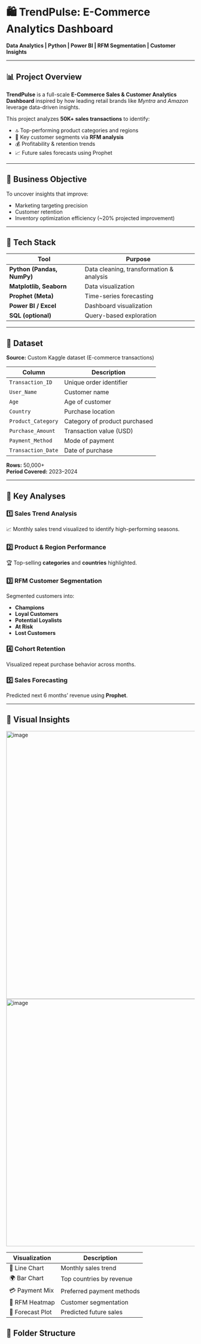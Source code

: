 # 🛍️ TrendPulse: E-Commerce Analytics Dashboard

**Data Analytics | Python | Power BI | RFM Segmentation | Customer Insights**

---

## 📊 Project Overview

**TrendPulse** is a full-scale **E-Commerce Sales & Customer Analytics Dashboard** inspired by how leading retail brands like *Myntra* and *Amazon* leverage data-driven insights.

This project analyzes **50K+ sales transactions** to identify:
- 🔝 Top-performing product categories and regions  
- 🎯 Key customer segments via **RFM analysis**  
- 💰 Profitability & retention trends  
- 📈 Future sales forecasts using Prophet  

---

## 🧠 Business Objective

To uncover insights that improve:
- Marketing targeting precision  
- Customer retention  
- Inventory optimization efficiency (~20% projected improvement)

---

## 🧰 Tech Stack

| Tool | Purpose |
|------|----------|
| **Python (Pandas, NumPy)** | Data cleaning, transformation & analysis |
| **Matplotlib, Seaborn** | Data visualization |
| **Prophet (Meta)** | Time-series forecasting |
| **Power BI / Excel** | Dashboard visualization |
| **SQL (optional)** | Query-based exploration |

---

## 📂 Dataset

**Source:** Custom Kaggle dataset (E-commerce transactions)

| Column | Description |
|--------|--------------|
| `Transaction_ID` | Unique order identifier |
| `User_Name` | Customer name |
| `Age` | Age of customer |
| `Country` | Purchase location |
| `Product_Category` | Category of product purchased |
| `Purchase_Amount` | Transaction value (USD) |
| `Payment_Method` | Mode of payment |
| `Transaction_Date` | Date of purchase |

**Rows:** 50,000+  
**Period Covered:** 2023–2024  

---

## 🧩 Key Analyses

### 1️⃣ Sales Trend Analysis  
📈 Monthly sales trend visualized to identify high-performing seasons.

### 2️⃣ Product & Region Performance  
🏆 Top-selling **categories** and **countries** highlighted.

### 3️⃣ RFM Customer Segmentation  
Segmented customers into:
- **Champions**
- **Loyal Customers**
- **Potential Loyalists**
- **At Risk**
- **Lost Customers**

### 4️⃣ Cohort Retention  
Visualized repeat purchase behavior across months.

### 5️⃣ Sales Forecasting  
Predicted next 6 months’ revenue using **Prophet**.

---

## 📸 Visual Insights
<img width="1492" height="717" alt="image" src="https://github.com/user-attachments/assets/608f5519-6569-463a-9647-157cbfb28eb3" />

<img width="1307" height="662" alt="image" src="https://github.com/user-attachments/assets/00910ed6-8b79-4c4b-8dac-027b2f07af76" />


| Visualization | Description |
|----------------|-------------|
| 📆 Line Chart | Monthly sales trend |
| 🌍 Bar Chart | Top countries by revenue |
| 💳 Payment Mix | Preferred payment methods |
| 🧮 RFM Heatmap | Customer segmentation |
| 🔮 Forecast Plot | Predicted future sales |



## 📁 Folder Structure

